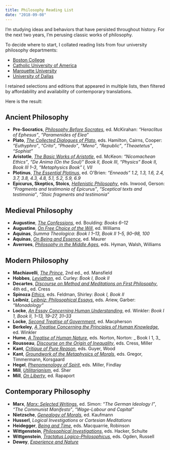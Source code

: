 ```yaml
---
title: Philosophy Reading List
date: "2018-09-08"
---
```


I’m studying ideas and behaviors that have persisted throughout history. For the next two years, I’m perusing classic works of philosophy.

To decide where to start, I collated reading lists from four university philosophy departments:

- [Boston College][1]
- [Catholic University of America][2]
- [Marquette University][3]
- [University of Dallas][4]

I retained selections and editions that appeared in multiple lists, then filtered by affordability and availability of contemporary translations.

Here is the result:

## Ancient Philosophy

- **Pre-Socratics**, [_Philosophy Before Socrates_][5], ed. McKirahan: _“Heraclitus of Ephesus”_, _“Paramenides of Elea”_
- **Plato**, [_The Collected Dialogues of Plato_][6], eds. Hamilton, Cairns, Cooper: _“Euthyphro”_, _“Crito”_, _“Phaedo”_, _“Meno”_, _“Republic”_, _“Theaetetus”_, _“Sophist”_
- **Aristotle**, [_The Basic Works of Aristotle_][7], ed. McKeon: _“Nicomachean Ethics”_, _“De Anima (On the Soul)” Book II, Book III_, _“Physics” Book II, Book III 1–3_, _“Metaphysics Book” I, VII_
- **Plotinus**, [_The Essential Plotinus_][8], ed. O'Brien: _“Enneads” 1.2, 1.3, 1.6, 2.4, 3.7, 3.8, 4.3, 4.8, 5.1, 5.2, 5.9, 6.9_
- **Epicurus, Skeptics, Stoics**, [_Hellenistic Philosophy_][9], eds. Inwood, Gerson: _“Fragments and testimonia of Epicurus”_, _“Sceptical texts and testimonia”_, _“Stoic fragments and testimonia”_

## Medieval Philosophy

- **Augustine**, [_The Confessions_][10], ed. Boulding: _Books 6–12_
- **Augustine**, [_On Free Choice of the Will_][11], ed. Williams
- **Aquinas**, _Summa Theologica_: _Book I 1–13, Book II 1–5, 90–98, 100_
- **Aquinas**, [_On Being and Essence_][12], ed. Maurer
- **Averroes**, [_Philosophy in the Middle Ages_][13], eds. Hyman, Walsh, Williams

## Modern Philosophy

- **Machiavelli**, [_The Prince_][14], 2nd ed., ed. Mansfield
- **Hobbes**, [_Leviathan_][15], ed. Curley: _Book I, Book II_
- **Decartes**, [_Discourse on Method and Meditations on First Philosophy_][16], 4th ed., ed. Cress
- **Spinoza** [_Ethics_][17], eds. Feldman, Shirley: _Book I, Book II_
- **Leibniz**, [_Leibniz: Philosophical Essays_][18], eds. Ariew, Garber: _“Monadology”_
- **Locke**, [_An Essay Concerning Human Understanding_][19], ed. Winkler: _Book I 1, Book II, 1–13, 19–27, 31–33_
- **Locke**, [_Second Treatise of Government_][20], ed. Macpherson
- **Berkeley**, [_A Treatise Concerning the Principles of Human Knowledge_][21], ed. Winkler
- **Hume**, [_A Treatise of Human Nature_][22], eds. Norton, Norton: _ Book I 1, 3_
- **Rousseau**, [_Discourse on the Origin of Inequality_][23], eds. Cress, Miller
- **Kant**, [_Critique of Pure Reason_][24], eds. Guyer, Wood
- **Kant**, [_Groundwork of the Metaphysics of Morals_][25], eds. Gregor, Timmermann, Korsgaard
- **Hegel**, [_Phenomenology of Spirit_][26], eds. Miller, Findlay
- **Mill**, [_Utilitarianism_][27], ed. Sher
- **Mill**, [_On Liberty_][28], ed. Rapaport

## Contemporary Philosophy

- **Marx**, [_Marx: Selected Writings_][29], ed. Simon: _“The German Ideology I”_, _“The Communist Manifesto”_, _“Wage-Labour and Capital”_
- **Nietzsche**, [_Genealogy of Morals_][30], ed. Kaufmann
- **Husserl**, _Logical Investigations_ or _Cartesian Meditations_
- **Heidegger**, [_Being and Time_][31], eds. Macquarrie, Robinson
- **Wittgenstein**, [_Philosophical Investigations_][32], eds. Hacker, Schulte
- **Wittgenstein**, [_Tractatus Logico-Philosophicus_][33], eds. Ogden, Russell
- **Dewey**, [_Experience and Nature_][34]

[1]: https://www.bc.edu/content/dam/files/schools/cas_sites/philosophy/pdf/Master's%20Comprehensive%20Reading%20List.pdf
[2]: http://philosophy.cua.edu/res/docs/Approved-Reading-List-Editions.pdf
[3]: http://www.marquette.edu/phil/documents/phdcomps.pdf
[4]: https://udallas.edu/braniff/academics/phd/philosophy_phd/reading_list.php
[5]: https://www.amazon.com/Philosophy-Before-Socrates-Introduction-Commentary/dp/1603841822
[6]: https://www.amazon.com/Collected-Dialogues-Plato-Including-Bollingen/dp/0691097186/ref=sr_1_2
[7]: https://www.amazon.com/Basic-Aristotle-Modern-Library-Classics/dp/0375757996/ref=sr_1_1
[8]: https://www.amazon.com/Essential-Plotinus-Hackett-Classics/dp/0915144093/ref=sr_1_1
[9]: https://www.amazon.com/Hellenistic-Philosophy-Hackett-Classics-Inwood/dp/0872203786/ref=sr_1_1
[10]: https://www.amazon.com/Confessions-Works-Saint-Augustine-Translation/dp/1565481542/ref=sr_1_1?ie=UTF8&qid=1536467762&sr=8-1&keywords=1565481542&dpID=514XXXPYBYL&preST=_SY291_BO1,204,203,200_QL40_&dpSrc=srch
[11]: https://www.amazon.com/Free-Choice-Will-Hackett-Classics/dp/0872201880/ref=sr_1_1
[12]: https://www.amazon.com/Being-Essence-Mediaeval-Sources-Translation/dp/0888442505/ref=sr_1_1
[13]: https://www.amazon.com/Philosophy-Middle-Ages-Christian-Traditions/dp/160384208X/ref=sr_1_1
[14]: https://www.amazon.com/Prince-Second-Niccolo-Machiavelli/dp/0226500438/ref=sr_1_1
[15]: https://www.amazon.com/Leviathan-selected-variants-Hackett-Classics/dp/0872201775/ref=sr_1_1
[16]: https://www.amazon.com/Discourse-Method-Meditations-First-Philosophy/dp/0872204200/ref=sr_1_1
[17]: https://www.amazon.com/Ethics-Treatise-Emendation-Intellect-Selected/dp/0872201309/ref=sr_1_1
[18]: https://www.amazon.com/Leibniz-Philosophical-Essays-Hackett-Classics/dp/0872200620/ref=sr_1_1
[19]: https://www.amazon.com/Essay-Concerning-Understanding-Hackett-Classics/dp/087220216X/ref=sr_1_1
[20]: https://www.amazon.com/Second-Treatise-Government-Hackett-Classics/dp/0915144867/ref=sr_1_1
[21]: https://www.amazon.com/Treatise-Concerning-Principles-Knowledge-Classics/dp/0915145391/ref=sr_1_1
[22]: https://www.amazon.com/Treatise-Human-Nature-Oxford-Philosophical/dp/0198751729/ref=sr_1_1
[23]: https://www.amazon.com/Discourse-Origin-Inequality-Hackett-Classics/dp/0872201503/ref=sr_1_1
[24]: https://www.amazon.com/Critique-Reason-Cambridge-Works-Immanuel/dp/0521657296/ref=sr_1_1
[25]: https://www.amazon.com/Kant-Groundwork-Metaphysics-Cambridge-Philosophy/dp/1107401062/ref=sr_1_1
[26]: https://www.amazon.com/Phenomenology-Spirit-G-W-Hegel/dp/0198245971/ref=sr_1_1
[27]: https://www.amazon.com/Utilitarianism-John-Stuart-Mill/dp/087220605X/ref=sr_1_1
[28]: https://www.amazon.com/Liberty-Classics-John-Stuart-Mill/dp/0915144433/ref=sr_1_1
[29]: https://www.amazon.com/Marx-Selected-Writings-Hackett-Classics/dp/0872202186/ref=sr_1_1
[30]: https://www.amazon.com/Genealogy-Morals-Ecce-Homo/dp/0679724621/ref=sr_1_1
[31]: https://www.amazon.com/Being-Harper-Perennial-Modern-Thought/dp/0061575593/ref=sr_1_1
[32]: https://www.amazon.com/Philosophical-Investigations-Ludwig-Wittgenstein/dp/1405159286/ref=sr_1_1
[33]: https://www.amazon.com/Tractatus-Logico-Philosophicus-Ludwig-Wittgenstein/dp/0486404455/ref=sr_1_1
[34]: https://www.amazon.com/Experience-Nature-John-Dewey/dp/0486204715/ref=sr_1_1
